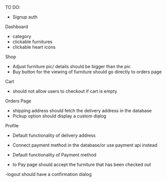 TO DO:

- Signup auth

Dashboard
- category 
- clickable furnitures
- clickable heart icons

Shop
- Adjust furniture pic/ details should be bigger than the pic
- Buy button for the viewing of furniture should go directly to orders page

Cart
- should not allow users to checkout if cart is empty

Orders Page
- shipping address should fetch the delivery address in the database 
- Pickup option should display a custom dialog

Profile

- Default functionality of delivery address 

- Connect payment method in the database/or use payment api instead 

- Default functionality of Payment method

- to Pay page should accept the furniture that has been checked out

-logout should have a confirmation dialog
